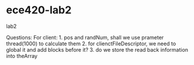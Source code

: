 # ece420-lab2
lab2

Questions:
For client:
	1. pos and randNum, shall we use prameter thread(1000) to calculate them
	2. for clienctFileDescriptor, we need to global it and add blocks before it?
	3. do we store the read back information into theArray